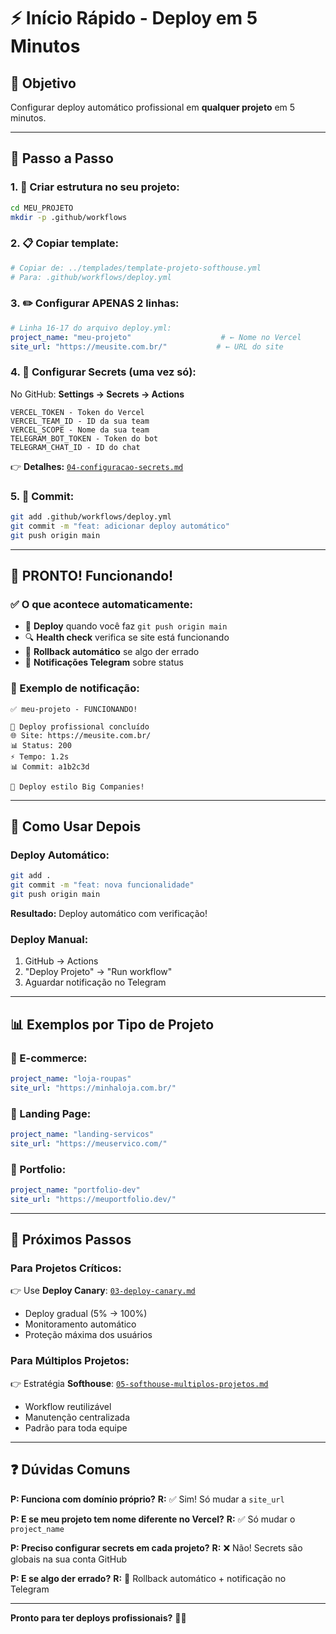 # ⚡ Início Rápido - Deploy em 5 Minutos

## 🎯 **Objetivo**
Configurar deploy automático profissional em **qualquer projeto** em 5 minutos.

---

## 🚀 **Passo a Passo**

### **1. 📁 Criar estrutura no seu projeto:**
```bash
cd MEU_PROJETO
mkdir -p .github/workflows
```

### **2. 📋 Copiar template:**
```bash
# Copiar de: ../templades/template-projeto-softhouse.yml
# Para: .github/workflows/deploy.yml
```

### **3. ✏️ Configurar APENAS 2 linhas:**
```yaml
# Linha 16-17 do arquivo deploy.yml:
project_name: "meu-projeto"                    # ← Nome no Vercel
site_url: "https://meusite.com.br/"           # ← URL do site
```

### **4. 🔐 Configurar Secrets (uma vez só):**
No GitHub: **Settings → Secrets → Actions**
```
VERCEL_TOKEN - Token do Vercel
VERCEL_TEAM_ID - ID da sua team  
VERCEL_SCOPE - Nome da sua team
TELEGRAM_BOT_TOKEN - Token do bot
TELEGRAM_CHAT_ID - ID do chat
```
👉 **Detalhes:** [`04-configuracao-secrets.md`](04-configuracao-secrets.md)

### **5. 🚀 Commit:**
```bash
git add .github/workflows/deploy.yml
git commit -m "feat: adicionar deploy automático"
git push origin main
```

---

## 🎉 **PRONTO! Funcionando!**

### **✅ O que acontece automaticamente:**
- 🚀 **Deploy** quando você faz `git push origin main`
- 🔍 **Health check** verifica se site está funcionando
- 🔄 **Rollback automático** se algo der errado
- 📱 **Notificações Telegram** sobre status

### **📱 Exemplo de notificação:**
```
✅ meu-projeto - FUNCIONANDO!

🏢 Deploy profissional concluído
🌐 Site: https://meusite.com.br/
📊 Status: 200
⚡ Tempo: 1.2s
📊 Commit: a1b2c3d

🎯 Deploy estilo Big Companies!
```

---

## 🔄 **Como Usar Depois**

### **Deploy Automático:**
```bash
git add .
git commit -m "feat: nova funcionalidade"
git push origin main
```
**Resultado:** Deploy automático com verificação!

### **Deploy Manual:**
1. GitHub → Actions
2. "Deploy Projeto" → "Run workflow"
3. Aguardar notificação no Telegram

---

## 📊 **Exemplos por Tipo de Projeto**

### **🛒 E-commerce:**
```yaml
project_name: "loja-roupas"
site_url: "https://minhaloja.com.br/"
```

### **📄 Landing Page:**
```yaml
project_name: "landing-servicos"
site_url: "https://meuservico.com/"
```

### **💼 Portfolio:**
```yaml
project_name: "portfolio-dev"
site_url: "https://meuportfolio.dev/"
```

---

## 🚀 **Próximos Passos**

### **Para Projetos Críticos:**
👉 Use **Deploy Canary**: [`03-deploy-canary.md`](03-deploy-canary.md)
- Deploy gradual (5% → 100%)
- Monitoramento automático
- Proteção máxima dos usuários

### **Para Múltiplos Projetos:**
👉 Estratégia **Softhouse**: [`05-softhouse-multiplos-projetos.md`](05-softhouse-multiplos-projetos.md)
- Workflow reutilizável
- Manutenção centralizada
- Padrão para toda equipe

---

## ❓ **Dúvidas Comuns**

**P: Funciona com domínio próprio?**
**R:** ✅ Sim! Só mudar a `site_url`

**P: E se meu projeto tem nome diferente no Vercel?**
**R:** ✅ Só mudar o `project_name`

**P: Preciso configurar secrets em cada projeto?**
**R:** ❌ Não! Secrets são globais na sua conta GitHub

**P: E se algo der errado?**
**R:** 🔄 Rollback automático + notificação no Telegram

---

**Pronto para ter deploys profissionais?** 🏢✨

